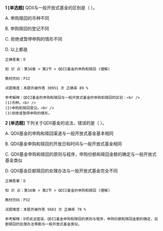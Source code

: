 **1 [单选题]** QDII与一般开放式基金的区别是（        ）。

A. 申购赎回的币种不同

B. 申购赎回的登记不同

C. 拒绝或暂停申购的情形不同

D. 以上都是

```
正确答案：D

知 识 点：第16章 > 第2节 > QDII基金的申购和赎回 (理解)

教材页码：P32

试题难度：本题共被作答 30951 次 正确率 89 %

参考解释：QDII基金的申购和赎回与一般开放式基金的申购和赎回的区别：<br />
(1)币种。<br />
(2)申购和赎回登记。<br />
(3)拒绝或暂停申购的情形。
```


**2 [单选题]** 下列关于QDII基金的说法，错误的是（       ）。

A. QDII基金的申购和赎回渠道与一般开放式基金基本相同

B. QDII基金申购和赎回的开放日和时间与一般开放式基金相同&nbsp;

C. QDII基金申购和赎回的原则与程序，申购份额和赎回金额的确定与一般开放式基金类似

D. QDII基金巨额赎回的处理办法与一般开放式基金完全不同

```
正确答案：D

知 识 点：第16章 > 第2节 > QDII基金的申购和赎回 (理解)

教材页码：P32

试题难度：本题共被作答 5683 次 正确率 78 %

参考解释：D项说法错误，QDII基金申购和赎回的原则与程序，申购份额和赎回金额的确定，巨额赎回的处理办法等都与一般开放式基金类似。
```

